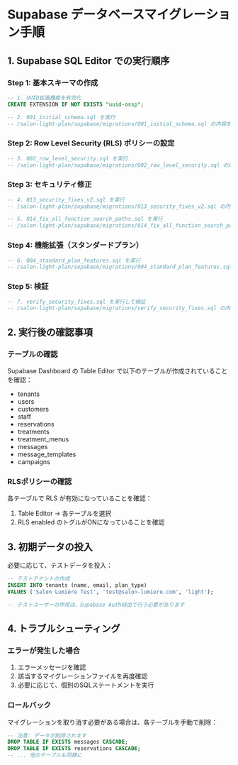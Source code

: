 # Supabase データベースマイグレーション手順

## 1. Supabase SQL Editor での実行順序

### Step 1: 基本スキーマの作成
```sql
-- 1. UUID拡張機能を有効化
CREATE EXTENSION IF NOT EXISTS "uuid-ossp";

-- 2. 001_initial_schema.sql を実行
-- /salon-light-plan/supabase/migrations/001_initial_schema.sql の内容をコピー＆ペースト
```

### Step 2: Row Level Security (RLS) ポリシーの設定
```sql
-- 3. 002_row_level_security.sql を実行
-- /salon-light-plan/supabase/migrations/002_row_level_security.sql の内容をコピー＆ペースト
```

### Step 3: セキュリティ修正
```sql
-- 4. 013_security_fixes_v2.sql を実行
-- /salon-light-plan/supabase/migrations/013_security_fixes_v2.sql の内容をコピー＆ペースト

-- 5. 014_fix_all_function_search_paths.sql を実行
-- /salon-light-plan/supabase/migrations/014_fix_all_function_search_paths.sql の内容をコピー＆ペースト
```

### Step 4: 機能拡張（スタンダードプラン）
```sql
-- 6. 004_standard_plan_features.sql を実行
-- /salon-light-plan/supabase/migrations/004_standard_plan_features.sql の内容をコピー＆ペースト
```

### Step 5: 検証
```sql
-- 7. verify_security_fixes.sql を実行して検証
-- /salon-light-plan/supabase/migrations/verify_security_fixes.sql の内容をコピー＆ペースト
```

## 2. 実行後の確認事項

### テーブルの確認
Supabase Dashboard の Table Editor で以下のテーブルが作成されていることを確認：
- tenants
- users
- customers
- staff
- reservations
- treatments
- treatment_menus
- messages
- message_templates
- campaigns

### RLSポリシーの確認
各テーブルで RLS が有効になっていることを確認：
1. Table Editor → 各テーブルを選択
2. RLS enabled のトグルがONになっていることを確認

## 3. 初期データの投入

必要に応じて、テストデータを投入：
```sql
-- テストテナントの作成
INSERT INTO tenants (name, email, plan_type)
VALUES ('Salon Lumière Test', 'test@salon-lumiere.com', 'light');

-- テストユーザーの作成は、Supabase Auth経由で行う必要があります
```

## 4. トラブルシューティング

### エラーが発生した場合
1. エラーメッセージを確認
2. 該当するマイグレーションファイルを再度確認
3. 必要に応じて、個別のSQLステートメントを実行

### ロールバック
マイグレーションを取り消す必要がある場合は、各テーブルを手動で削除：
```sql
-- 注意: データが削除されます
DROP TABLE IF EXISTS messages CASCADE;
DROP TABLE IF EXISTS reservations CASCADE;
-- ... 他のテーブルも同様に
```